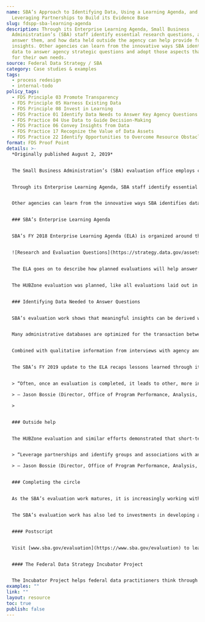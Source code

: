 ```yaml
---
name: SBA’s Approach to Identifying Data, Using a Learning Agenda, and
  Leveraging Partnerships to Build its Evidence Base
slug: fdspp-sba-learning-agenda
description: Through its Enterprise Learning Agenda, Small Business
  Administration’s (SBA) staff identify essential research questions, a plan to
  answer them, and how data held outside the agency can help provide further
  insights. Other agencies can learn from the innovative ways SBA identifies
  data to answer agency strategic questions and adopt those aspects that work
  for their own needs.
source: Federal Data Strategy / SBA
category: Case studies & examples
tags:
  - process redesign
  - internal-todo
policy_tags:
  - FDS Principle 03 Promote Transparency
  - FDS Principle 05 Harness Existing Data
  - FDS Principle 08 Invest in Learning
  - FDS Practice 01 Identify Data Needs to Answer Key Agency Questions
  - FDS Practice 04 Use Data to Guide Decision-Making
  - FDS Practice 06 Convey Insights from Data
  - FDS Practice 17 Recognize the Value of Data Assets
  - FDS Practice 22 Identify Opportunities to Overcome Resource Obstacles
format: FDS Proof Point
details: >-
  *Originally published August 2, 2019*


  The Small Business Administration’s (SBA) evaluation office employs cutting edge and creative approaches to access and use data in order to assess the agency’s programs and advance its strategic goals.


  Through its Enterprise Learning Agenda, SBA staff identify essential research questions, a plan to answer them, and how data held outside the agency can help provide further insights. The SBA also emphasizes the use of administrative data, a rich resource that other agencies are also beginning to incorporate into evidence-based decision making. This approach generates insights into the agency’s operations, spurs valuable stakeholder engagement, and highlights how cost-effective short-term evaluations can provide fast answers that complement multi-year, large-scale impact analyses.


  Other agencies can learn from the innovative ways SBA identifies data to answer agency strategic questions and adopt those aspects that work for their own needs.


  ### SBA’s Enterprise Learning Agenda


  SBA’s FY 2018 Enterprise Learning Agenda (ELA) is organized around the agency’s four FY 2018 – 2022 Strategic Plan goals:  (1) support small business revenue and job growth, (2) build healthy entrepreneurial ecosystems and create business friendly environments, (3) restore small businesses and communities after disasters, and (4) strengthen the SBA’s ability to serve small businesses. Within each of these strategic goals, the ELA gives a brief overview of what prior research revealed, then enumerates key research and evaluation questions. Finally, the ELA lays out several planned evaluations for the coming fiscal year designed to answer a subset of those questions.


  ![Research and Evaluation Questions](https://strategy.data.gov/assets/img/posts/2019-08-02-image001.png "Research and evaluation questions related to SBA’s second strategic goal; “Build healthy entrepreneurial ecosystems and create business friendly environments,” from SBA’s FY 2018 ELA.")


  The ELA goes on to describe how planned evaluations will help answer these questions using available data. The SBA has begun to identify datasets internal and external to the agency that can help answer these questions. During the scoping of an evaluation, the evaluation team asks what data are available and who manages those data. These questions start a conversation about the data, its history, and its quality. For example, the SBA began this conversation with the HUBZone program manager in 2017 to help improve program outcomes. The HUBZone program helps the Federal Government awards its prime contracts to HUBZone-certified businesses. The program evaluation informed the wider research questions and strategic goal by researching what factors contribute to agencies’ opportunities and challenges in meeting this goal, as well as the characteristics of small businesses that win these contracts.


  The HUBZone evaluation was planned, like all evaluations laid out in the ELA, to help answer questions identified by senior leadership. In this case, it helps address the fifth research/evaluation question affiliated with the agency’s second strategic goal: what factors most influence the Federal Government’s ability to reach its small business contracting goals? 


  ### Identifying Data Needed to Answer Questions


  SBA’s evaluation work shows that meaningful insights can be derived without the extensive use of randomized trials or surveys. Rather, ‘administrative data’ – the information created in the process of running a government program – may sometimes be leveraged to answer evaluation questions. In the case of the HUBZone evaluation, researchers were able to produce valuable results in a short timeframe by analyzing existing data in the Federal Procurement Data System (which tracks contract awards for federal agencies) and SBA’s own program data accrued in the administration of the HUBZone certification process. 


  Many administrative databases are optimized for the transaction between program officials and clients. While they may have report-generation functions, they are typically not easy to use for analysis. Arcane category codes, unique formatting, and heavily fragmented tables mean that analysts unfamiliar with the program’s administration face challenges turning the information into an analytical dataset. The evaluators of the HUBZone program were able to persevere thanks to frequent communication with the program office, which helped them learn how to extract, cross-walk, and ascribe meaning to the data extracts. It was also critical to partner with attorneys from the program who could convey the legal requirements of the program.


  Combined with qualitative information from interviews with agency and program employees, analysis of these data was able to bring meaningful evidence to bear on 1) the HUBZone program’s improvement goals, 2) the question of what factors most influence the Federal government’s ability to reach its small business contracting goals, and 3) the goal of building healthy entrepreneurial ecosystems and creating business friendly environments. 


  The SBA’s FY 2019 update to the ELA recaps lessons learned through its FY 2018 evaluations and notes plans to build upon its work with the HUBZone program. In this way, the agency has pursued an agile approach to evaluating HUBZone and other programs; one that yields intermediate results and actionable insights.


  > “Often, once an evaluation is completed, it leads to other, more in-depth questions, that need to be answered. We keep finding more pieces to the puzzle. The evidence becomes clearer and evaluations are used to support decisions.”

  > — Jason Bossie (Director, Office of Program Performance, Analysis, and Evaluation)

  >


  ### Outside help


  The HUBZone evaluation and similar efforts demonstrated that short-term, affordable evaluations can shed light on crucial evidence-related questions. There are, however, instances when questions linked with SBA’s strategic goals are unanswerable with limited internal resources. The SBA has built partnerships with stakeholders outside the agency to support its evaluations. Many research universities and other stakeholders with skill sets in research and evaluation can provide support. 


  > “Leverage partnerships and identify groups and associations with an interest in your policies and programs. Many universities have specialized schools that focus on your policy areas. With these partnerships, data can be shared that benefits both organizations. Your agency can receive support to help answer key policy and programmatic questions while the researchers may be able to leverage an agency’s administrative data to answer key theoretical questions to support their research.”

  > — Jason Bossie (Director, Office of Program Performance, Analysis, and Evaluation)


  ### Completing the circle


  As the SBA’s evaluation work matures, it is increasingly working with program officials to change data collection and other upstream aspects of data creation, so that those data can facilitate more powerful downstream analysis and evaluation.


  The SBA’s evaluation work has also led to investments in developing a data-driven culture in the rest of the agency and wider Federal government. The SBA similarly innovates in data sharing. It began partnering with the US Bureau of the Census to provide extracts of its loan data through the Federal Statistical Research Data Centers. Also in this vein, the SBA’s FY 2019 ELA update shared 30-plus Federal government administrative and employer datasets that proved valuable for SBA’s evaluation work and could help serve others working to develop evidence in related research areas.


  #### Postscript


  Visit [www.sba.gov/evaluation](https://www.sba.gov/evaluation) to learn more about SBA’s Enterprise Learning Agenda and recently completed evaluations. 


  #### The Federal Data Strategy Incubator Project


  The Incubator Project helps federal data practitioners think through how to improve government services, enabling the public to get the most out of federal data. This Proof Point and others will highlight the many successes and challenges data innovators face every day, revealing valuable lessons learned to share with data practitioners throughout government.
examples: ""
link: ""
layout: resource
toc: true
publish: false
---
```

